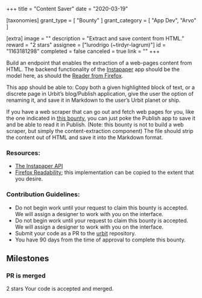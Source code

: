 +++
title = "Content Saver"
date = "2020-03-19"

[taxonomies]
grant_type = [ "Bounty" ]
grant_category = [ "App Dev", "Arvo" ]

[extra]
image = ""
description = "Extract and save content from HTML."
reward = "2 stars"
assignee = ["lurodrigo (~tirdyr-lagrum)"]
id = "1163181298"
completed = false
canceled = true
link = ""
+++

Build an endpoint that enables the extraction of a web-pages content from HTML. The backend functionality of the [Instapaper](https://www.instapaper.com/) app should be the model here, as should the [Reader from Firefox](https://github.com/mozilla/readability).

This app should be able to: Copy both a given highlighted block of text, or a discrete page in Urbit’s blog/Publish application, give the user the option of renaming it, and save it in Markdown to the user’s Urbit planet or ship.

If you have a web scraper that can go out and fetch web pages for you, like the one indicated in [this bounty](https://grants.urbit.org/bounties/1967189374-web-scraper), you can just poke the Publish app to save it and be able to read it in Publish. (Note: this bounty is not to build a web scraper, but simply the content-extraction component)
The file should strip the content out of HTML and save it into the Markdown format.

### Resources:

- [The Instapaper API](https://www.instapaper.com/api)
- [Firefox Readability](https://github.com/mozilla/readability); this implementation can be copied to the extent that you desire.

### Contribution Guidelines:

- Do not begin work until your request to claim this bounty is accepted. We will assign a designer to work with you on the interface.
- Do not begin work until your request to claim this bounty is accepted. We will assign a designer to work with you on the interface.
- Submit your code as a PR to the [urbit](github.com/urbit/urbit) repository.
- You have 90 days from the time of approval to complete this bounty.

## Milestones

### PR is merged

2 stars
Your code is accepted and merged.
